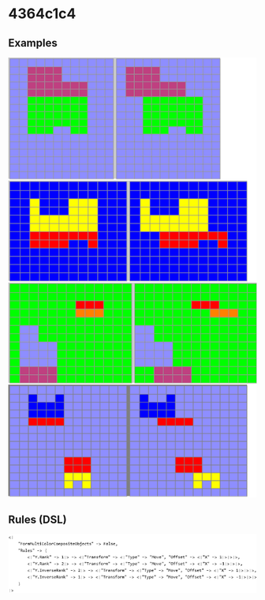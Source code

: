 # 4364c1c4

## Examples

![ARC examples for 4364c1c4](examples.png?raw=true)

## Rules (DSL)

![DSL rules for 4364c1c4](rules.png?raw=true)

